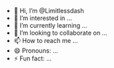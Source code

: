 - 👋 Hi, I’m @Limitlessdash
- 👀 I’m interested in ...
- 🌱 I’m currently learning ...
- 💞️ I’m looking to collaborate on ...
- 📫 How to reach me ...
- 😄 Pronouns: ...
- ⚡ Fun fact: ...

<!---
Limitlessdash/Limitlessdash is a ✨ special ✨ repository because its `README.md` (this file) appears on your GitHub profile.
You can click the Preview link to take a look at your changes.
--->
